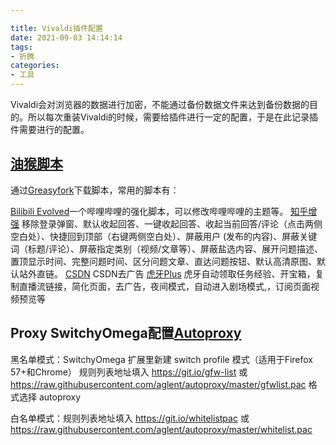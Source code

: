 ```yaml
---

title: Vivaldi插件配置
date: 2021-09-03 14:14:14
tags: 
- 折腾
categories: 
- 工具
---
```

Vivaldi会对浏览器的数据进行加密，不能通过备份数据文件来达到备份数据的目的。所以每次重装Vivaldi的时候，需要给插件进行一定的配置，于是在此记录插件需要进行的配置。

## [油猴脚本](http://www.tampermonkey.net/)

通过[Greasyfork](https://greasyfork.org/)下载脚本，常用的脚本有：

[Bilibili Evolved](https://cdn.jsdelivr.net/gh/the1812/Bilibili-Evolved@master/bilibili-evolved.user.js)一个哔哩哔哩的强化脚本，可以修改哔哩哔哩的主题等。
[知乎增强](https://greasyfork.org/zh-CN/scripts/419081-%E7%9F%A5%E4%B9%8E%E5%A2%9E%E5%BC%BA) 移除登录弹窗、默认收起回答、一键收起回答、收起当前回答/评论（点击两侧空白处）、快捷回到顶部（右键两侧空白处）、屏蔽用户 (发布的内容)、屏蔽关键词（标题/评论）、屏蔽指定类别（视频/文章等）、屏蔽盐选内容、展开问题描述、置顶显示时间、完整问题时间、区分问题文章、直达问题按钮、默认高清原图、默认站外直链。
[CSDN](https://greasyfork.org/zh-CN/scripts/378351-%E6%8C%81%E7%BB%AD%E6%9B%B4%E6%96%B0-csdn%E5%B9%BF%E5%91%8A%E5%AE%8C%E5%85%A8%E8%BF%87%E6%BB%A4-%E4%BA%BA%E6%80%A7%E5%8C%96%E8%84%9A%E6%9C%AC%E4%BC%98%E5%8C%96-%E4%B8%8D%E7%94%A8%E5%86%8D%E7%99%BB%E5%BD%95%E4%BA%86-%E8%AE%A9%E4%BD%A0%E4%BD%93%E9%AA%8C%E4%BB%A4%E4%BA%BA%E6%83%8A%E5%96%9C%E7%9A%84%E5%B4%AD%E6%96%B0csdn) CSDN去广告
[虎牙Plus](https://greasyfork.org/zh-CN/scripts/402279-%E8%99%8E%E7%89%99plus) 虎牙自动领取任务经验、开宝箱，复制直播流链接，简化页面，去广告，夜间模式，自动进入剧场模式,，订阅页面视频预览等

## Proxy SwitchyOmega配置[Autoproxy](https://github.com/aglent/autoproxy)

黑名单模式：SwitchyOmega 扩展里新建 switch profile 模式（适用于Firefox 57+和Chrome）
规则列表地址填入 https://git.io/gfw-list 或 https://raw.githubusercontent.com/aglent/autoproxy/master/gfwlist.pac
格式选择 autoproxy

白名单模式：规则列表地址填入 https://git.io/whitelistpac 或 https://raw.githubusercontent.com/aglent/autoproxy/master/whitelist.pac





